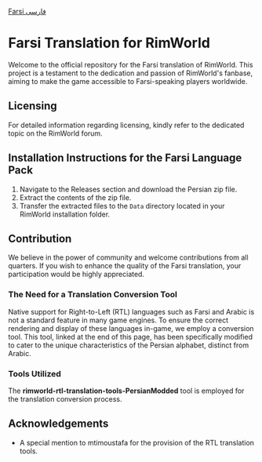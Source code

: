 
[Farsi فارسی ](README_FA.md)


# Farsi Translation for RimWorld

Welcome to the official repository for the Farsi translation of RimWorld. This project is a testament to the dedication and passion of RimWorld's fanbase, aiming to make the game accessible to Farsi-speaking players worldwide.

## Licensing

For detailed information regarding licensing, kindly refer to the dedicated topic on the RimWorld forum.

## Installation Instructions for the Farsi Language Pack

1. Navigate to the Releases section and download the Persian zip file.
2. Extract the contents of the zip file.
3. Transfer the extracted files to the `Data` directory located in your RimWorld installation folder.


## Contribution

We believe in the power of community and welcome contributions from all quarters. If you wish to enhance the quality of the Farsi translation, your participation would be highly appreciated.

### The Need for a Translation Conversion Tool

Native support for Right-to-Left (RTL) languages such as Farsi and Arabic is not a standard feature in many game engines. To ensure the correct rendering and display of these languages in-game, we employ a conversion tool. This tool, linked at the end of this page, has been specifically modified to cater to the unique characteristics of the Persian alphabet, distinct from Arabic.


### Tools Utilized

The **rimworld-rtl-translation-tools-PersianModded** tool is employed for the translation conversion process.

## Acknowledgements

- A special mention to mtimoustafa for the provision of the RTL translation tools.

